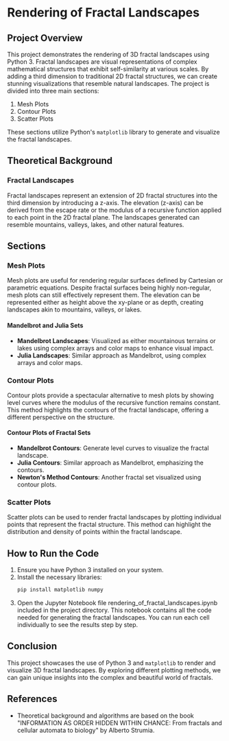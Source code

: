 
# Rendering of Fractal Landscapes

## Project Overview

This project demonstrates the rendering of 3D fractal landscapes using Python 3. Fractal landscapes are visual representations of complex mathematical structures that exhibit self-similarity at various scales. By adding a third dimension to traditional 2D fractal structures, we can create stunning visualizations that resemble natural landscapes. The project is divided into three main sections:

1. Mesh Plots
2. Contour Plots
3. Scatter Plots

These sections utilize Python's `matplotlib` library to generate and visualize the fractal landscapes.

## Theoretical Background

### Fractal Landscapes

Fractal landscapes represent an extension of 2D fractal structures into the third dimension by introducing a z-axis. The elevation (z-axis) can be derived from the escape rate or the modulus of a recursive function applied to each point in the 2D fractal plane. The landscapes generated can resemble mountains, valleys, lakes, and other natural features.

## Sections

### Mesh Plots

Mesh plots are useful for rendering regular surfaces defined by Cartesian or parametric equations. Despite fractal surfaces being highly non-regular, mesh plots can still effectively represent them. The elevation can be represented either as height above the xy-plane or as depth, creating landscapes akin to mountains, valleys, or lakes.

#### Mandelbrot and Julia Sets

- **Mandelbrot Landscapes**: Visualized as either mountainous terrains or lakes using complex arrays and color maps to enhance visual impact.
- **Julia Landscapes**: Similar approach as Mandelbrot, using complex arrays and color maps.

### Contour Plots

Contour plots provide a spectacular alternative to mesh plots by showing level curves where the modulus of the recursive function remains constant. This method highlights the contours of the fractal landscape, offering a different perspective on the structure.

#### Contour Plots of Fractal Sets

- **Mandelbrot Contours**: Generate level curves to visualize the fractal landscape.
- **Julia Contours**: Similar approach as Mandelbrot, emphasizing the contours.
- **Newton's Method Contours**: Another fractal set visualized using contour plots.

### Scatter Plots

Scatter plots can be used to render fractal landscapes by plotting individual points that represent the fractal structure. This method can highlight the distribution and density of points within the fractal landscape.

## How to Run the Code

1. Ensure you have Python 3 installed on your system.
2. Install the necessary libraries:
   ```sh
   pip install matplotlib numpy
   ```
3. Open the Jupyter Notebook file rendering_of_fractal_landscapes.ipynb included in the project directory. This notebook contains all the code needed for generating the fractal landscapes. You can run each cell individually to see the results step by step.

## Conclusion

This project showcases the use of Python 3 and `matplotlib` to render and visualize 3D fractal landscapes. By exploring different plotting methods, we can gain unique insights into the complex and beautiful world of fractals.

## References

- Theoretical background and algorithms are based on the book "INFORMATION AS ORDER HIDDEN WITHIN CHANCE: From fractals and cellular automata to biology" by Alberto Strumia.

